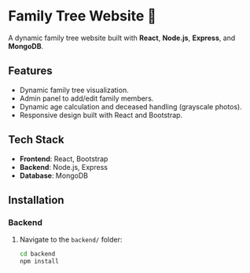 # Family Tree Website 🌳

A dynamic family tree website built with **React**, **Node.js**, **Express**, and **MongoDB**.

## Features
- Dynamic family tree visualization.
- Admin panel to add/edit family members.
- Dynamic age calculation and deceased handling (grayscale photos).
- Responsive design built with React and Bootstrap.

## Tech Stack
- **Frontend**: React, Bootstrap
- **Backend**: Node.js, Express
- **Database**: MongoDB

## Installation

### Backend
1. Navigate to the `backend/` folder:
   ```bash
   cd backend
   npm install
